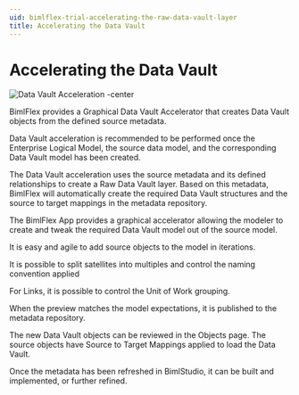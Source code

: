 ```yaml
---
uid: bimlflex-trial-accelerating-the-raw-data-vault-layer
title: Accelerating the Data Vault
---
```

# Accelerating the Data Vault

![Data Vault Acceleration -center](https://www.youtube.com/watch?v=w1UTANpF_ug?rel=0&autoplay=0 "Data Vault Acceleration")

BimlFlex provides a Graphical Data Vault Accelerator that creates Data Vault objects from the defined source metadata.

Data Vault acceleration is recommended to be performed once the Enterprise Logical Model, the source data model, and the corresponding Data Vault model has been created.

The Data Vault acceleration uses the source metadata and its defined relationships to create a Raw Data Vault layer. Based on this metadata, BimlFlex will automatically create the required Data Vault structures and the source to target mappings in the metadata repository.

The BimlFlex App provides a graphical accelerator allowing the modeler to create and tweak the required Data Vault model out of the source model.

It is easy and agile to add source objects to the model in iterations.

It is possible to split satellites into multiples and control the naming convention applied

For Links, it is possible to control the Unit of Work grouping.

When the preview matches the model expectations, it is published to the metadata repository.

The new Data Vault objects can be reviewed in the Objects page. The source objects have Source to Target Mappings applied to load the Data Vault.

Once the metadata has been refreshed in BimlStudio, it can be built and implemented, or further refined.
